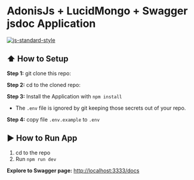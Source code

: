# AdonisJs + LucidMongo + Swagger jsdoc Application
[![js-standard-style](https://img.shields.io/badge/code%20style-standard-brightgreen.svg?style=flat)](http://standardjs.com/)

## :arrow_up: How to Setup

**Step 1:** git clone this repo:

**Step 2:** cd to the cloned repo:

**Step 3:** Install the Application with `npm install`

* The `.env` file is ignored by git keeping those secrets out of your repo.

**Step 4:** copy file `.env.example` to `.env`

## :arrow_forward: How to Run App

1. cd to the repo
2. Run `npm run dev`

**Explore to Swagger page:**
 [http://localhost:3333/docs](http://localhost:3333/docs)


